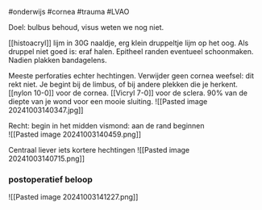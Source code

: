 #onderwijs #cornea #trauma #LVAO

Doel: bulbus behoud, visus weten we nog niet. 

[[histoacryl]] lijm in 30G naaldje, erg klein druppeltje lijm op het oog. 
Als druppel niet goed is: eraf halen. 
Epitheel randen eventueel schoonmaken. 
Nadien plakken bandagelens. 

Meeste perforaties echter hechtingen. 
Verwijder geen cornea weefsel: dit rekt niet. 
Je begint bij de limbus, of bij andere plekken die je herkent. 
[[nylon 10-0]] voor de cornea. 
[[Vicryl 7-0]] voor de sclera. 
90% van de diepte van je wond voor een mooie sluiting. 
![[Pasted image 20241003140347.jpg]]

Recht: begin in het midden
vismond: aan de rand beginnen  
![[Pasted image 20241003140459.png]]

Centraal liever iets kortere hechtingen
![[Pasted image 20241003140715.png]]

### postoperatief beloop
![[Pasted image 20241003141227.png]]


